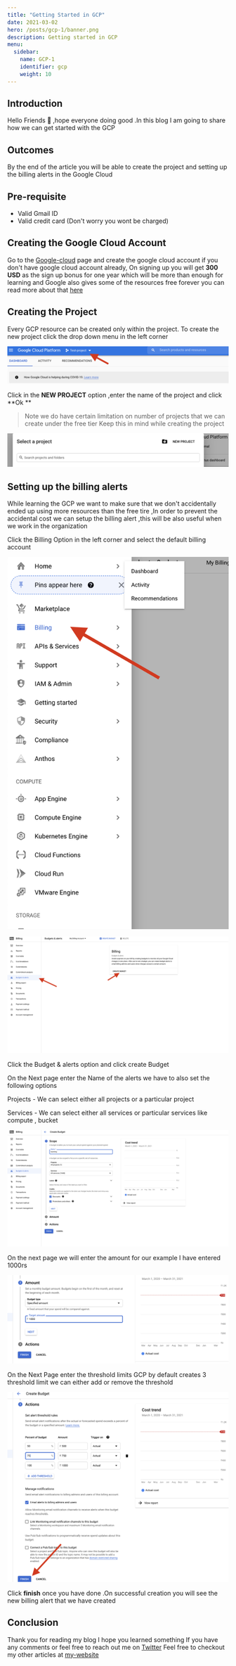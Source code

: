 ```yaml
---
title: "Getting Started in GCP"
date: 2021-03-02
hero: /posts/gcp-1/banner.png
description: Getting started in GCP
menu:
  sidebar:
    name: GCP-1
    identifier: gcp
    weight: 10
---
```


## Introduction

Hello Friends 👋  ,hope everyone doing good .In this blog I am going to share how we can get started with the GCP

## Outcomes

By the end of the article you will be able to create the project and setting up the billing alerts in the Google Cloud

## Pre-requisite

- Valid Gmail ID
- Valid credit card (Don't worry you wont be charged)

## Creating the Google Cloud Account

Go to the [Google-cloud](https://cloud.google.com/) page and create the google cloud account  if you don't have google cloud account already, On signing up you will get **300 USD** as the sign up bonus for one year which will be more than enough for learning and Google also gives some of the resources free forever you can read more about that [here](https://cloud.google.com/free/docs/gcp-free-tier)

## Creating the Project

Every GCP resource can be created only within the project. To create the new project click the drop down menu in the left corner

![Getting%20Started%20with%20GCP%2027f6b994f2024d819644ced25862b932/Screenshot_2021-03-02_at_12.10.23_PM.png](Getting%20Started%20with%20GCP%2027f6b994f2024d819644ced25862b932/Screenshot_2021-03-02_at_12.10.23_PM.png)

Click in the **NEW PROJECT** option ,enter the name of the project and click **Ok **

> Note we do have certain limitation on  number of projects that we can create under the free tier Keep this in mind while creating the project

![Getting%20Started%20with%20GCP%2027f6b994f2024d819644ced25862b932/Screenshot_2021-03-02_at_12.13.20_PM.png](Getting%20Started%20with%20GCP%2027f6b994f2024d819644ced25862b932/Screenshot_2021-03-02_at_12.13.20_PM.png)

## Setting up the billing alerts

While learning the GCP we want to make sure that we don't  accidentally ended up using more resources than the free tire ,In order to prevent the accidental cost we can setup the billing alert ,this will be also useful when we work in the organization 

 Click  the Billing Option in the left corner and select the default billing account

![Getting%20Started%20with%20GCP%2027f6b994f2024d819644ced25862b932/Screenshot_2021-03-02_at_12.25.23_PM.png](Getting%20Started%20with%20GCP%2027f6b994f2024d819644ced25862b932/Screenshot_2021-03-02_at_12.25.23_PM.png)

![Getting%20Started%20with%20GCP%2027f6b994f2024d819644ced25862b932/Screenshot_2021-03-02_at_12.29.05_PM.png](Getting%20Started%20with%20GCP%2027f6b994f2024d819644ced25862b932/Screenshot_2021-03-02_at_12.29.05_PM.png)

Click the Budget & alerts option and click create Budget

On the Next page enter the Name of the alerts we have to also set the following options

Projects - We can select either all projects or a particular project

Services - We can select either all services or particular services like compute , bucket

![Getting%20Started%20with%20GCP%2027f6b994f2024d819644ced25862b932/Screenshot_2021-03-02_at_12.31.10_PM.png](Getting%20Started%20with%20GCP%2027f6b994f2024d819644ced25862b932/Screenshot_2021-03-02_at_12.31.10_PM.png)

On the next page we will enter the amount for our example I have entered 1000rs

![Getting%20Started%20with%20GCP%2027f6b994f2024d819644ced25862b932/Screenshot_2021-03-02_at_12.34.52_PM.png](Getting%20Started%20with%20GCP%2027f6b994f2024d819644ced25862b932/Screenshot_2021-03-02_at_12.34.52_PM.png)

On the Next Page enter the threshold limits GCP by default creates 3 threshold limit we can either add or remove the threshold

![Getting%20Started%20with%20GCP%2027f6b994f2024d819644ced25862b932/Screenshot_2021-03-02_at_12.36.24_PM.png](Getting%20Started%20with%20GCP%2027f6b994f2024d819644ced25862b932/Screenshot_2021-03-02_at_12.36.24_PM.png)

Click **finish** once you have done .On successful creation you will see the new billing alert that we have created


## Conclusion

Thank you for reading my blog I hope you learned something If you have any comments or feel free to reach out me on [Twitter](https://twitter.com/joshva_jebaraj) Feel free to checkout my other articles at [my-website](https://www.joshuajebaraj.com/posts/)
